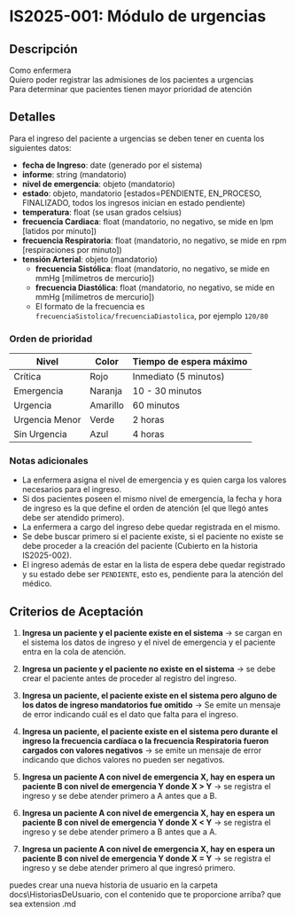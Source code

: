 # IS2025-001: Módulo de urgencias

## Descripción

Como enfermera  
Quiero poder registrar las admisiones de los pacientes a urgencias  
Para determinar que pacientes tienen mayor prioridad de atención

## Detalles

Para el ingreso del paciente a urgencias se deben tener en cuenta los siguientes datos:

- **fecha de Ingreso**: date (generado por el sistema)
- **informe**: string (mandatorio)
- **nivel de emergencia**: objeto (mandatorio)
- **estado**: objeto, mandatorio [estados=PENDIENTE, EN_PROCESO, FINALIZADO, todos los ingresos inician en estado pendiente)
- **temperatura**: float (se usan grados celsius)
- **frecuencia Cardiaca**: float (mandatorio, no negativo, se mide en lpm [latidos por minuto])
- **frecuencia Respiratoria**: float (mandatorio, no negativo, se mide en rpm [respiraciones por minuto])
- **tensión Arterial**: objeto (mandatorio)
  - **frecuencia Sistólica**: float (mandatorio, no negativo, se mide en mmHg [milímetros de mercurio])
  - **frecuencia Diastólica**: float (mandatorio, no negativo, se mide en mmHg [milímetros de mercurio])
  - El formato de la frecuencia es `frecuenciaSistolica/frecuenciaDiastolica`, por ejemplo `120/80`

### Orden de prioridad

| Nivel | Color | Tiempo de espera máximo |
|-------|-------|-------------------------|
| Crítica | Rojo | Inmediato (5 minutos) |
| Emergencia | Naranja | 10 - 30 minutos |
| Urgencia | Amarillo | 60 minutos |
| Urgencia Menor | Verde | 2 horas |
| Sin Urgencia | Azul | 4 horas |

### Notas adicionales

- La enfermera asigna el nivel de emergencia y es quien carga los valores necesarios para el ingreso.
- Si dos pacientes poseen el mismo nivel de emergencia, la fecha y hora de ingreso es la que define el orden de atención (el que llegó antes debe ser atendido primero).
- La enfermera a cargo del ingreso debe quedar registrada en el mismo.
- Se debe buscar primero si el paciente existe, si el paciente no existe se debe proceder a la creación del paciente (Cubierto en la historia IS2025-002).
- El ingreso además de estar en la lista de espera debe quedar registrado y su estado debe ser `PENDIENTE`, esto es, pendiente para la atención del médico.

## Criterios de Aceptación

1. **Ingresa un paciente y el paciente existe en el sistema** → se cargan en el sistema los datos de ingreso y el nivel de emergencia y el paciente entra en la cola de atención.

2. **Ingresa un paciente y el paciente no existe en el sistema** → se debe crear el paciente antes de proceder al registro del ingreso.

3. **Ingresa un paciente, el paciente existe en el sistema pero alguno de los datos de ingreso mandatorios fue omitido** → Se emite un mensaje de error indicando cuál es el dato que falta para el ingreso.

4. **Ingresa un paciente, el paciente existe en el sistema pero durante el ingreso la frecuencia cardíaca o la frecuencia Respiratoria fueron cargados con valores negativos** → se emite un mensaje de error indicando que dichos valores no pueden ser negativos.

5. **Ingresa un paciente A con nivel de emergencia X, hay en espera un paciente B con nivel de emergencia Y donde X > Y** → se registra el ingreso y se debe atender primero a A antes que a B.

6. **Ingresa un paciente A con nivel de emergencia X, hay en espera un paciente B con nivel de emergencia Y donde X < Y** → se registra el ingreso y se debe atender primero a B antes que a A.

7. **Ingresa un paciente A con nivel de emergencia X, hay en espera un paciente B con nivel de emergencia Y donde X = Y** → se registra el ingreso y se debe atender primero al que ingresó primero.

puedes crear una nueva historia de usuario en la carpeta docs\HistoriasDeUsuario, con el contenido que te proporcione arriba? que sea extension .md
